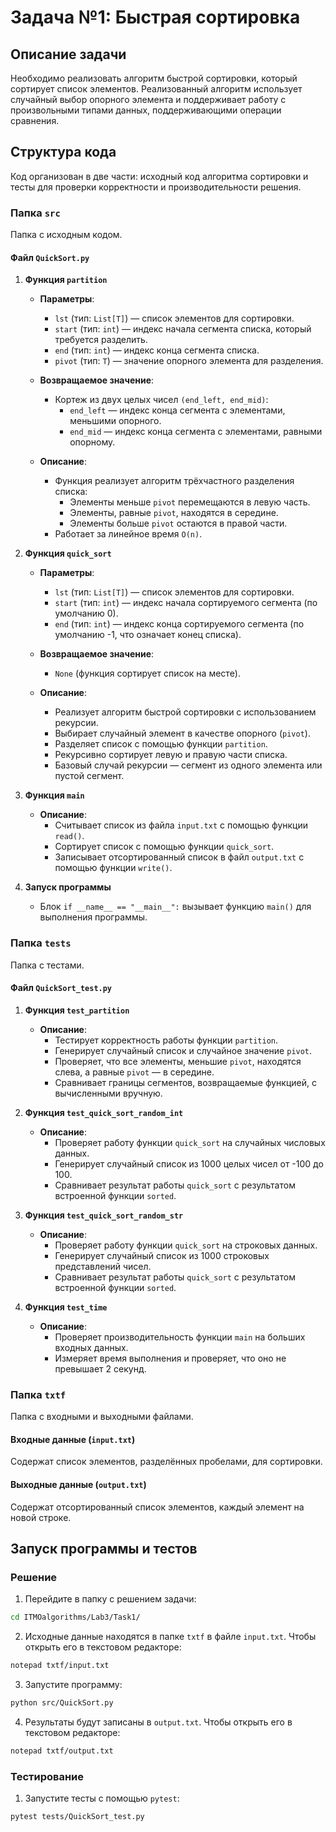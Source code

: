 # Задача №1: Быстрая сортировка 
## Описание задачи
Необходимо реализовать алгоритм быстрой сортировки, который сортирует список элементов. Реализованный алгоритм использует случайный выбор опорного элемента и поддерживает работу с произвольными типами данных, поддерживающими операции сравнения.

## Структура кода
Код организован в две части: исходный код алгоритма сортировки и тесты для проверки корректности и производительности решения.

### Папка `src`
Папка с исходным кодом.

#### Файл `QuickSort.py`

1. **Функция `partition`**

   - **Параметры**:
     - `lst` (тип: `List[T]`) — список элементов для сортировки.
     - `start` (тип: `int`) — индекс начала сегмента списка, который требуется разделить.
     - `end` (тип: `int`) — индекс конца сегмента списка.
     - `pivot` (тип: `T`) — значение опорного элемента для разделения.

   - **Возвращаемое значение**:
     - Кортеж из двух целых чисел `(end_left, end_mid)`:
       - `end_left` — индекс конца сегмента с элементами, меньшими опорного.
       - `end_mid` — индекс конца сегмента с элементами, равными опорному.

   - **Описание**:
     - Функция реализует алгоритм трёхчастного разделения списка:
       - Элементы меньше `pivot` перемещаются в левую часть.
       - Элементы, равные `pivot`, находятся в середине.
       - Элементы больше `pivot` остаются в правой части.
     - Работает за линейное время `O(n)`.

2. **Функция `quick_sort`**

   - **Параметры**:
     - `lst` (тип: `List[T]`) — список элементов для сортировки.
     - `start` (тип: `int`) — индекс начала сортируемого сегмента (по умолчанию 0).
     - `end` (тип: `int`) — индекс конца сортируемого сегмента (по умолчанию -1, что означает конец списка).

   - **Возвращаемое значение**:
     - `None` (функция сортирует список на месте).

   - **Описание**:
     - Реализует алгоритм быстрой сортировки с использованием рекурсии.
     - Выбирает случайный элемент в качестве опорного (`pivot`).
     - Разделяет список с помощью функции `partition`.
     - Рекурсивно сортирует левую и правую части списка.
     - Базовый случай рекурсии — сегмент из одного элемента или пустой сегмент.

3. **Функция `main`**

   - **Описание**:
     - Считывает список из файла `input.txt` с помощью функции `read()`.
     - Сортирует список с помощью функции `quick_sort`.
     - Записывает отсортированный список в файл `output.txt` с помощью функции `write()`.

4. **Запуск программы**
   - Блок `if __name__ == "__main__":` вызывает функцию `main()` для выполнения программы.


### Папка `tests`
Папка с тестами.

#### Файл `QuickSort_test.py`

1. **Функция `test_partition`**

   - **Описание**:
     - Тестирует корректность работы функции `partition`.
     - Генерирует случайный список и случайное значение `pivot`.
     - Проверяет, что все элементы, меньшие `pivot`, находятся слева, а равные `pivot` — в середине.
     - Сравнивает границы сегментов, возвращаемые функцией, с вычисленными вручную.

2. **Функция `test_quick_sort_random_int`**

   - **Описание**:
     - Проверяет работу функции `quick_sort` на случайных числовых данных.
     - Генерирует случайный список из 1000 целых чисел от -100 до 100.
     - Сравнивает результат работы `quick_sort` с результатом встроенной функции `sorted`.

3. **Функция `test_quick_sort_random_str`**

   - **Описание**:
     - Проверяет работу функции `quick_sort` на строковых данных.
     - Генерирует случайный список из 1000 строковых представлений чисел.
     - Сравнивает результат работы `quick_sort` с результатом встроенной функции `sorted`.

4. **Функция `test_time`**

   - **Описание**:
     - Проверяет производительность функции `main` на больших входных данных.
     - Измеряет время выполнения и проверяет, что оно не превышает 2 секунд.


### Папка `txtf`
Папка с входными и выходными файлами.

#### Входные данные (`input.txt`)
Содержат список элементов, разделённых пробелами, для сортировки.

#### Выходные данные (`output.txt`)
Содержат отсортированный список элементов, каждый элемент на новой строке.


## Запуск программы и тестов

### Решение

1. Перейдите в папку с решением задачи:
```bash
cd ITMOalgorithms/Lab3/Task1/
```

2. Исходные данные находятся в папке `txtf` в файле `input.txt`. Чтобы открыть его в текстовом редакторе:
```bash
notepad txtf/input.txt
```

3. Запустите программу:
```bash
python src/QuickSort.py
```

4. Результаты будут записаны в `output.txt`. Чтобы открыть его в текстовом редакторе:
```bash
notepad txtf/output.txt
```

### Тестирование

1. Запустите тесты с помощью `pytest`:
```bash
pytest tests/QuickSort_test.py
```

